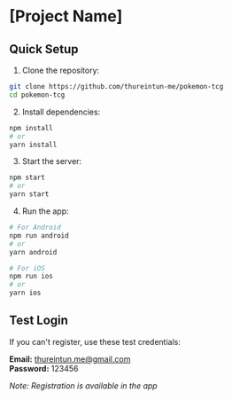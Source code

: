 # [Project Name]

## Quick Setup

1. Clone the repository:
```bash
git clone https://github.com/thureintun-me/pokemon-tcg
cd pokemon-tcg
```

2. Install dependencies:
```bash
npm install
# or
yarn install
```

3. Start the server:
```bash
npm start
# or
yarn start
```

4. Run the app:
```bash
# For Android
npm run android
# or
yarn android

# For iOS
npm run ios
# or
yarn ios
```

## Test Login

If you can't register, use these test credentials:

**Email:** thureintun.me@gmail.com  
**Password:** 123456

*Note: Registration is available in the app*